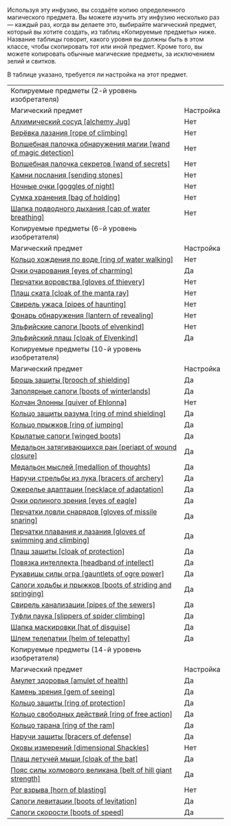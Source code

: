 Используя эту инфузию, вы создаёте копию определенного магического предмета. Вы можете изучить эту инфузию несколько раз — каждый раз, когда вы делаете это, выбирайте магический предмет, который вы хотите создать, из таблиц «Копируемые предметы» ниже. Название таблицы говорит, какого уровня вы должны быть в этом классе, чтобы скопировать тот или иной предмет. Кроме того, вы можете копировать обычные магические предметы, за исключением зелий и свитков.

В таблице указано, требуется ли настройка на этот предмет.

|                                                                                                                            |           |
| -------------------------------------------------------------------------------------------------------------------------- | --------- |
| Копируемые предметы (2-й уровень изобретателя)                                                                             |           |
| Магический предмет                                                                                                         | Настройка |
| [Алхимический сосуд [alchemy Jug]](https://dnd.su/items/2-alchemy_jug/)                                                    | Нет       |
| [Верёвка лазания [rope of climbing]](https://dnd.su/items/13-rope_of_climbing/)                                            | Нет       |
| [Волшебная палочка обнаружения магии [wand of magic detection]](https://dnd.su/items/19-wand_of_magic_detection/)          | Нет       |
| [Волшебная палочка секретов [wand of secrets]](https://dnd.su/items/24-wand_of_secrets/)                                   | Нет       |
| [Камни послания [sending stones]](https://dnd.su/items/84-sending_stones/)                                                 | Нет       |
| [Ночные очки [goggles of night]](https://dnd.su/items/154-goggles_of_night/)                                               | Нет       |
| [Сумка хранения [bag of holding]](https://dnd.su/items/227-bag_of_holding/)                                                | Нет       |
| [Шапка подводного дыхания [cap of water breathing]](https://dnd.su/items/249-cap_of_water_breathing/)                      | Нет       |
| Копируемые предметы (6-й уровень изобретателя)                                                                             |           |
| Магический предмет                                                                                                         | Настройка |
| [Кольцо хождения по воде [ring of water walking]](https://dnd.su/items/113-ring_of_water_walking/)                         | Нет       |
| [Очки очарования [eyes of charming]](https://dnd.su/items/164-eyes_of_charming/)                                           | Да        |
| [Перчатки воровства [gloves of thievery]](https://dnd.su/items/168-gloves_of_thievery/)                                    | Нет       |
| [Плащ ската [cloak of the manta ray]](https://dnd.su/items/175-cloak_of_the_manta_ray/)                                    | Нет       |
| [Свирель ужаса [pipes of haunting]](https://dnd.su/items/209-pipes_of_haunting/)                                           | Нет       |
| [Фонарь обнаружения [lantern of revealing]](https://dnd.su/items/244-lantern_of_revealing/)                                | Нет       |
| [Эльфийские сапоги [boots of elvenkind]](https://dnd.su/items/260-boots_of_elvenkind/)                                     | Нет       |
| [Эльфийский плащ [cloak of Elvenkind]](https://dnd.su/items/261-cloak_of_elvenkind/)                                       | Да        |
| Копируемые предметы (10-й уровень изобретателя)                                                                            |           |
| Магический предмет                                                                                                         | Настройка |
| [Брошь защиты [brooch of shielding]](https://dnd.su/items/277-brooch_of_shielding/)                                        | Да        |
| [Заполярные сапоги [boots of winterlands]](https://dnd.su/items/53-boots_of_winterlands/)                                  | Да        |
| [Колчан Элонны [quiver of Ehlonna]](https://dnd.su/items/92-quiver_of_ehlonna/)                                            | Нет       |
| [Кольцо защиты разума [ring of mind shielding]](https://dnd.su/items/95-ring_of_mind_shielding/)                           | Да        |
| [Кольцо прыжков [ring of jumping]](https://dnd.su/items/104-ring_of_jumping/)                                              | Да        |
| [Крылатые сапоги [winged boots]](https://dnd.su/items/117-winged_boots/)                                                   | Да        |
| [Медальон затягивающихся ран [periapt of wound closure]](https://dnd.su/items/137-periapt_of_wound_closure/)               | Да        |
| [Медальон мыслей [medallion of thoughts]](https://dnd.su/items/140-medallion_of_thoughts/)                                 | Да        |
| [Наручи стрельбы из лука [bracers of archery]](https://dnd.su/items/152-bracers_of_archery/)                               | Да        |
| [Ожерелье адаптации [necklace of adaptation]](https://dnd.su/items/156-necklace_of_adaptation/)                            | Да        |
| [Очки орлиного зрения [eyes of eagle]](https://dnd.su/items/163-eyes_of_eagle/)                                            | Да        |
| [Перчатки ловли снарядов [gloves of missile snaring]](https://dnd.su/items/169-gloves_of_missile_snaring/)                 | Да        |
| [Перчатки плавания и лазания [gloves of swimming and climbing]](https://dnd.su/items/170-gloves_of_swimming_and_climbing/) | Да        |
| [Плащ защиты [cloak of protection]](https://dnd.su/items/171-cloak_of_protection/)                                         | Да        |
| [Повязка интеллекта [headband of intellect]](https://dnd.su/items/178-headband_of_intellect/)                              | Да        |
| [Рукавицы силы огра [gauntlets of ogre power]](https://dnd.su/items/203-gauntlets_of_ogre_power/)                          | Да        |
| [Сапоги ходьбы и прыжков [boots of striding and springing]](https://dnd.su/items/206-boots_of_striding_and_springing/)     | Да        |
| [Свирель канализации [pipes of the sewers]](https://dnd.su/items/208-pipes_of_the_sewers/)                                 | Да        |
| [Туфли паука [slippers of spider climbing]](https://dnd.su/items/239-slippers_of_spider_climbing/)                         | Да        |
| [Шапка маскировки [hat of disguise]](https://dnd.su/items/248-hat_of_disguise/)                                            | Да        |
| [Шлем телепатии [helm of telepathy]](https://dnd.su/items/252-helm_of_telepathy/)                                          | Да        |
| Копируемые предметы (14-й уровень изобретателя)                                                                            |           |
| Магический предмет                                                                                                         | Настройка |
| [Амулет здоровья [amulet of health]](https://dnd.su/items/4-amulet_of_health/)                                             | Да        |
| [Камень зрения [gem of seeing]](https://dnd.su/items/78-gem_of_seeing/)                                                    | Да        |
| [Кольцо защиты [ring of protection]](https://dnd.su/items/94-ring_of_protection/)                                          | Да        |
| [Кольцо свободных действий [ring of free action]](https://dnd.su/items/106-ring_of_free_action/)                           | Да        |
| [Кольцо тарана [ring of the ram]](https://dnd.su/items/108-ring_of_the_ram/)                                               | Да        |
| [Наручи защиты [bracers of defense]](https://dnd.su/items/151-bracers_of_defense/)                                         | Да        |
| [Оковы измерений [dimensional Shackles]](https://dnd.su/items/159-dimensional_shackles/)                                   | Нет       |
| [Плащ летучей мыши [cloak of the bat]](https://dnd.su/items/172-cloak_of_the_bat/)                                         | Да        |
| [Пояс силы холмового великана [belt of hill giant strength]](https://dnd.su/items/199-belt_of_giant_strength/)             | Да        |
| [Рог взрыва [horn of blasting]](https://dnd.su/items/202-horn_of_blasting/)                                                | Нет       |
| [Сапоги левитации [boots of levitation]](https://dnd.su/items/204-boots_of_levitation/)                                    | Да        |
| [Сапоги скорости [boots of speed]](https://dnd.su/items/205-boots_of_speed/)                                               | Да        |